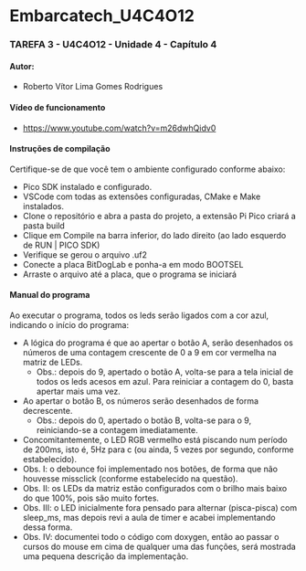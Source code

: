 # Embarcatech_U4C4O12  
### TAREFA 3 - U4C4O12 - Unidade 4 - Capítulo 4
#### Autor:
* Roberto Vítor Lima Gomes Rodrigues

#### Vídeo de funcionamento
* https://www.youtube.com/watch?v=m26dwhQidv0

#### Instruções de compilação
Certifique-se de que você tem o ambiente configurado conforme abaixo:
* Pico SDK instalado e configurado.
* VSCode com todas as extensões configuradas, CMake e Make instalados.
* Clone o repositório e abra a pasta do projeto, a extensão Pi Pico criará a pasta build
* Clique em Compile na barra inferior, do lado direito (ao lado esquerdo de RUN | PICO SDK)
* Verifique se gerou o arquivo .uf2
* Conecte a placa BitDogLab e ponha-a em modo BOOTSEL
* Arraste o arquivo até a placa, que o programa se iniciará

#### Manual do programa
Ao executar o programa, todos os leds serão ligados com a cor azul, indicando o início do programa:
* A lógica do programa é que ao apertar o botão A, serão desenhados os números de uma contagem crescente de 0 a 9 em cor vermelha na matriz de LEDs.
    * Obs.: depois do 9, apertado o botão A, volta-se para a tela inicial de todos os leds acesos em azul. Para reiniciar a contagem do 0, basta apertar mais uma vez.
* Ao apertar o botão B, os números serão desenhados de forma decrescente.
    * Obs.: depois do 0, apertado o botão B, volta-se para o 9, reiniciando-se a contagem imediatamente.
* Concomitantemente, o LED RGB vermelho está piscando num período de 200ms, isto é, 5Hz para c (ou ainda, 5 vezes por segundo, conforme estabelecido).
* Obs. I: o debounce foi implementado nos botões, de forma que não houvesse missclick (conforme estabelecido na questão).
* Obs. II: os LEDs da matriz estão configurados com o brilho mais baixo do que 100%, pois são muito fortes.
* Obs. III: o LED inicialmente fora pensado para alternar (pisca-pisca) com sleep_ms, mas depois revi a aula de timer e acabei implementando dessa forma.
* Obs. IV: documentei todo o código com doxygen, então ao passar o cursos do mouse em cima de qualquer uma das funções, será mostrada uma pequena descrição da implementação.
